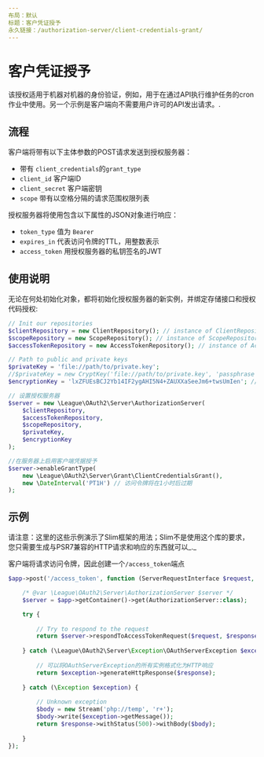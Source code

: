 ```yaml
---
布局：默认
标题：客户凭证授予
永久链接：/authorization-server/client-credentials-grant/
---
```


# 客户凭证授予

该授权适用于机器对机器的身份验证，例如，用于在通过API执行维护任务的cron作业中使用。另一个示例是客户端向不需要用户许可的API发出请求。.

## 流程

客户端将带有以下主体参数的POST请求发送到授权服务器：

* 带有 `client_credentials`的`grant_type` 
* `client_id` 客户端ID
* `client_secret` 客户端密钥
* `scope` 带有以空格分隔的请求范围权限列表

授权服务器将使用包含以下属性的JSON对象进行响应：

* `token_type` 值为 `Bearer`
* `expires_in` 代表访问令牌的TTL，用整数表示
* `access_token` 用授权服务器的私钥签名的JWT

## 使用说明

无论在何处初始化对象，都将初始化授权服务器的新实例，并绑定存储接口和授权代码授权:

~~~ php
// Init our repositories
$clientRepository = new ClientRepository(); // instance of ClientRepositoryInterface
$scopeRepository = new ScopeRepository(); // instance of ScopeRepositoryInterface
$accessTokenRepository = new AccessTokenRepository(); // instance of AccessTokenRepositoryInterface

// Path to public and private keys
$privateKey = 'file://path/to/private.key';
//$privateKey = new CryptKey('file://path/to/private.key', 'passphrase'); // if private key has a pass phrase
$encryptionKey = 'lxZFUEsBCJ2Yb14IF2ygAHI5N4+ZAUXXaSeeJm6+twsUmIen'; // generate using base64_encode(random_bytes(32))

// 设置授权服务器
$server = new \League\OAuth2\Server\AuthorizationServer(
    $clientRepository,
    $accessTokenRepository,
    $scopeRepository,
    $privateKey,
    $encryptionKey
);

//在服务器上启用客户端凭据授予
$server->enableGrantType(
    new \League\OAuth2\Server\Grant\ClientCredentialsGrant(),
    new \DateInterval('PT1H') // 访问令牌将在1小时后过期
);
~~~

## 示例

请注意：这里的这些示例演示了Slim框架的用法；Slim不是使用这个库的要求，您只需要生成与PSR7兼容的HTTP请求和响应的东西就可以_._

客户端将请求访问令牌，因此创建一个`/access_token`端点

~~~ php
$app->post('/access_token', function (ServerRequestInterface $request, ResponseInterface $response) use ($app) {

    /* @var \League\OAuth2\Server\AuthorizationServer $server */
    $server = $app->getContainer()->get(AuthorizationServer::class);

    try {
    
        // Try to respond to the request
        return $server->respondToAccessTokenRequest($request, $response);
        
    } catch (\League\OAuth2\Server\Exception\OAuthServerException $exception) {
    
        // 可以将OAuthServerException的所有实例格式化为HTTP响应
        return $exception->generateHttpResponse($response);
        
    } catch (\Exception $exception) {
    
        // Unknown exception
        $body = new Stream('php://temp', 'r+');
        $body->write($exception->getMessage());
        return $response->withStatus(500)->withBody($body);
        
    }
});
~~~

